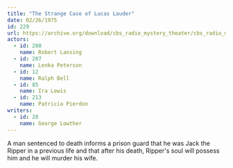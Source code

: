 ```yaml
---
title: "The Strange Case of Lucas Lauder"
date: 02/26/1975
id: 229
url: https://archive.org/download/cbs_radio_mystery_theater/cbs_radio_mystery_theater-0201-0250.zip/cbs_radio_mystery_theater-0201-0250%2Fcbsrmt_0229_the_strange_case_of_lucas_lauder.mp3
actors:  
  - id: 200
    name: Robert Lansing  
  - id: 207
    name: Lenka Peterson  
  - id: 12
    name: Ralph Bell  
  - id: 85
    name: Ira Lewis  
  - id: 213
    name: Patricia Pierdon
writers:  
  - id: 28
    name: George Lowther
---
```

A man sentenced to death informs a prison guard that he was Jack the Ripper in a previous life and that after his death, Ripper's soul will possess him and he will murder his wife.